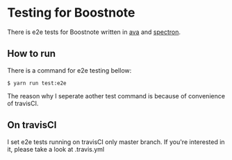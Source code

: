 # Testing for Boostnote
There is e2e tests for Boostnote written in [ava](https://github.com/avajs/ava) and [spectron](https://github.com/electron/spectron).

## How to run
There is a command for e2e testing bellow:

```
$ yarn run test:e2e
```

The reason why I seperate aother test command is because of convenience of travisCI.

## On travisCI
I set e2e tests running on travisCI only master branch. If you're interested in it, please take a look at .travis.yml
